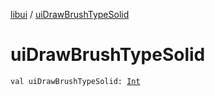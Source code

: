 [libui](index.md) / [uiDrawBrushTypeSolid](./ui-draw-brush-type-solid.md)

# uiDrawBrushTypeSolid

`val uiDrawBrushTypeSolid: `[`Int`](https://kotlinlang.org/api/latest/jvm/stdlib/kotlin/-int/index.html)